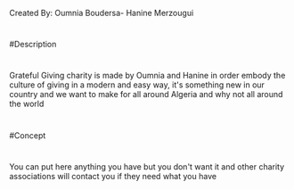
Created By: Oumnia Boudersa- Hanine Merzougui 
#
#Description
#
Grateful Giving charity is made by Oumnia and Hanine in order embody the culture of giving in a modern and easy way, it's something new in our country and we want to make for all around Algeria and why not all around the world
#
#Concept
#
You can put here anything you have but you don't want it and other charity associations will contact you if they need what you have 
